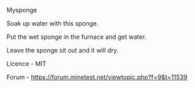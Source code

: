 Mysponge

Soak up water with this sponge.

Put the wet sponge in the furnace and get water.

Leave the sponge sit out and it will dry.


Licence - MIT

Forum - https://forum.minetest.net/viewtopic.php?f=9&t=11539
